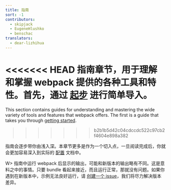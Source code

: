 ```yaml
---
title: 指南
sort: -1
contributors:
  - skipjack
  - EugeneHlushko
  - benschac
translators:
  - dear-lizhihua
---
```


<<<<<<< HEAD
指南章节，用于理解和掌握 webpack 提供的各种工具和特性。首先，通过 [起步](/guides/getting-started/) 进行简单导入。
=======
This section contains guides for understanding and mastering the wide variety of tools and features that webpack offers. The first is a guide that takes you through [getting started](/guides/getting-started/).
>>>>>>> b2b1b5d42c04cdccdc522c97cb2f4604e898a382

指南会逐步带你由浅入深。本章节更多是作为一个切入点，一旦阅读完成后，你就会更加容易深入到实际的 [配置](/configuration) 文档中。

W> 指南中运行 webpack 后显示的输出，可能和新版本的输出略有不同。这是意料之中的事情。只要 bundle 看起来接近，而且运行正常，那就没有问题。如果你遇到在新版本中，示例无法良好运行，请 [创建一个 issue](https://github.com/webpack/webpack.js.org/issues/new/choose)，我们将尽力解决版本差异。
